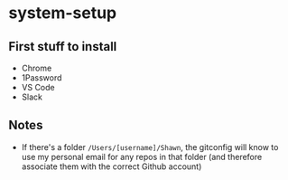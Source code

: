 # system-setup


## First stuff to install
* Chrome
* 1Password
* VS Code
* Slack

## Notes
* If there's a folder `/Users/[username]/Shawn`, the gitconfig will know to use my personal email for any repos in that folder (and therefore associate them with the correct Github account)
